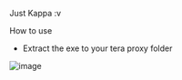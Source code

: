 Just Kappa :v

How to use
- Extract the exe to your tera proxy folder

![image](https://user-images.githubusercontent.com/26898177/38705909-754d8e74-3ed5-11e8-9f2d-0412c98be921.png)
